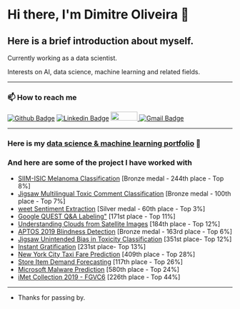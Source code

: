 # Hi there, I'm Dimitre Oliveira 👋

## Here is a brief introduction about myself.

Currently working as a data scientist.

Interests on AI, data science, machine learning and related fields.

---

### 📫 How to reach me 
[![Github Badge](https://img.shields.io/badge/-Github-000?style=flat-square&logo=Github&logoColor=white)](https://github.com/dimitreOliveira)
[![Linkedin Badge](https://img.shields.io/badge/-LinkedIn-blue?style=flat-square&logo=Linkedin&logoColor=white)](https://www.linkedin.com/in/dimitre-oliveira-7a1a0113a/)
<a href="https://www.kaggle.com/dimitreoliveira">
  <img src="https://www.dataapplab.com/wp-content/uploads/2017/06/kaggle-logo-gray-300.png" width="60px" height="20px">
</a>
[![Gmail Badge](https://img.shields.io/badge/-Gmail-c14438?style=flat-square&logo=Gmail&logoColor=white)](mailto:dimitreandrew@gmail.com)

---

### Here is my [data science & machine learning portfolio](https://www.kaggle.com/dimitreoliveira) :robot:

### And here are some of the project I have worked with
- [SIIM-ISIC Melanoma Classification](https://github.com/dimitreOliveira/melanoma-classification) [Bronze medal - 244th place - Top 8%]
- [Jigsaw Multilingual Toxic Comment Classification](https://github.com/dimitreOliveira/Jigsaw-Multilingual-Toxic-Comment-Classification) [Bronze medal - 100th place - Top 7%]
- [weet Sentiment Extraction](https://github.com/dimitreOliveira/Tweet-Sentiment-Extraction) [Silver medal - 60th place - Top 3%]
- [Google QUEST Q&A Labeling"](https://github.com/dimitreOliveira/Google-QUEST-QA-Labeling) [171st place - Top 11%]
- [Understanding Clouds from Satellite Images](https://github.com/dimitreOliveira/UnderstandingCloudsFromSatelliteImages) [184th place - Top 12%]
- [APTOS 2019 Blindness Detection](https://github.com/dimitreOliveira/APTOS2019BlindnessDetection) [Bronze medal - 163rd place - Top 6%]
- [Jigsaw Unintended Bias in Toxicity Classification](https://github.com/dimitreOliveira/Jigsaw-UnintendedBiasInToxicityClassification) [351st place- Top 12%]
- [Instant Gratification](https://github.com/dimitreOliveira/InstantGratification) [231st place- Top 13%]
- [New York City Taxi Fare Prediction](https://github.com/dimitreOliveira/NewYorkCityTaxiFare) [409th place - Top 28%]
- [Store Item Demand Forecasting](https://github.com/dimitreOliveira/StoreItemDemand) [117th place - Top 26%]
- [Microsoft Malware Prediction](https://github.com/dimitreOliveira/MicrosoftMalwarePrediction) [580th place - Top 24%]
- [iMet Collection 2019 - FGVC6](https://github.com/dimitreOliveira/iMet-Collection-2019-FGVC6) [226th place - Top 44%]

---

- Thanks for passing by. 

<!--
**dimitreOliveira/dimitreOliveira** is a ✨ _special_ ✨ repository because its `README.md` (this file) appears on your GitHub profile.

Here are some ideas to get you started:

- 🔭 I’m currently working on ...
- 🌱 I’m currently learning ...
- 👯 I’m looking to collaborate on ...
- 🤔 I’m looking for help with ...
- 💬 Ask me about ...
- 📫 How to reach me: ...
- 😄 Pronouns: ...
- ⚡ Fun fact: ...
-->
